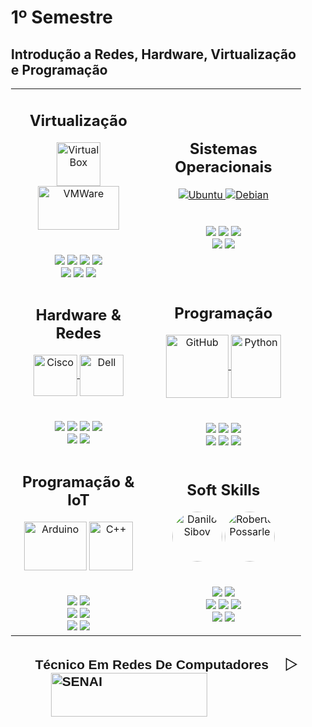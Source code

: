 <!DOCTYPE html>
<html>
<head>
  <link rel="stylesheet" type="text/css" href="styles.css">
  <div style="max-width: 100%; padding: 0 20px;">
<h1>1º Semestre</h1>
<h2>Introdução a Redes, Hardware, Virtualização e Programação</h2>
<body>
<table>
  <tr>
    <td align="center">
      <h2>Virtualização</h2>
      <a href="https://www.virtualbox.org/">
        <img align="center" alt="Virtual Box" height="70" width="70" src="https://www.vectorlogo.zone/logos/virtualbox/virtualbox-icon.svg" />
      </a>
      <a href="https://www.vmware.com">
        <img align="center" alt="VMWare" height="70" width="130" src="https://vectorwiki.com/images/WP5h6__vmware.svg" />
      </a>
      <br>
      <br><br>
      <img src="https://img.shields.io/badge/Instala%C3%A7%C3%A3o-E06661?logoColor=white&style=for-the-badge">
      <img src="https://img.shields.io/badge/Configuração-E06661?logoColor=white&style=for-the-badge">
      <img src="https://img.shields.io/badge/RAID-E06661?logoColor=white&style=for-the-badge">
      <img src="https://img.shields.io/badge/Conectividade-E06661?logoColor=white&style=for-the-badge">
     <br>
      <img src="https://img.shields.io/badge/Domínios-CA0100?logoColor=white&style=for-the-badge">
      <img src="https://img.shields.io/badge/Compartilhamento-CA0100?logoColor=white&style=for-the-badge">
      <img src="https://img.shields.io/badge/Backup-CA0100?logoColor=white&style=for-the-badge">
    </td>
    <td align="center">
      <h2>Sistemas Operacionais</h2>
      <a href="https://google.com">
        <img src="https://www.vectorlogo.zone/logos/ubuntu/ubuntu-icon.svg" alt="Ubuntu">
      </a>
      <a href="https://google.com">
        <img src="https://www.vectorlogo.zone/logos/debian/debian-icon.svg" alt="Debian">
      </a>
      <br>
      <br><br>
      <img src="https://img.shields.io/badge/Bare Metal-E06661?logoColor=white&style=for-the-badge">
      <img src="https://img.shields.io/badge/Baseado em SO-E06661?logoColor=white&style=for-the-badge">
      <img src="https://img.shields.io/badge/Instalação-E06661?logoColor=white&style=for-the-badge">
      <br>
      <img src="https://img.shields.io/badge/Configuração-CA0100?logoColor=white&style=for-the-badge">
      <img src="https://img.shields.io/badge/Simulação de Ambientes-CA0100?logoColor=white&style=for-the-badge">
    </td>
  </tr>
  <tr>
    <td align="center">
      <h2>Hardware & Redes</h2>
      <a href="https://google.com">
        <img align="center" alt="Cisco" height="66" width="70" src="https://www.vectorlogo.zone/logos/cisco/cisco-ar21.svg" />
      </a>
      <a href="https://google.com">
        <img align="center" alt="Dell" height="66" width="70" src="https://www.vectorlogo.zone/logos/dell/dell-icon.svg" />
      </a>
      <br>
      <br><br>
      <img src="https://img.shields.io/badge/Switching-6BA1EB?logoColor=black&style=for-the-badge">
      <img src="https://img.shields.io/badge/WiFi-6BA1EB?logoColor=black&style=for-the-badge">
      <img src="https://img.shields.io/badge/Infraestrutura-6BA1EB?logoColor=black&style=for-the-badge">
      <img src="https://img.shields.io/badge/Cabeamento-6BA1EB?logoColor=black&style=for-the-badge">
      <br>
      <img src="https://img.shields.io/badge/Modelos_OSI_&_TCP/IP-4671BC?logoColor=white&style=for-the-badge">
      <img src="https://img.shields.io/badge/Server_físico-4671BC?logoColor=white&style=for-the-badge">
    </td>
    <td align="center">
      <h2>Programação</h2>
      <a href="#">
        <img align="center" alt="GitHub" height="101" width="100" src="https://www.vectorlogo.zone/logos/github/github-tile.svg" />
      </a>
      <a href="#">
        <img align="center" alt="Python" height="101" width="80" src="https://www.vectorlogo.zone/logos/python/python-icon.svg" />
      </a>
      <br>
      <br><br>
      <img src="https://img.shields.io/badge/Lógica_de_Programação-F3D485?logoColor=black&style=for-the-badge">
      <img src="https://img.shields.io/badge/Funções-F3D485?logoColor=black&style=for-the-badge">
      <img src="https://img.shields.io/badge/GitHub-F3D485?logoColor=black&style=for-the-badge">
      <br>
      <img src="https://img.shields.io/badge/Python-F3D485?logoColor=black&style=for-the-badge">
      <img src="https://img.shields.io/badge/VS Code-F3D485?logoColor=black&style=for-the-badge">
      <img src="https://img.shields.io/badge/Função-F3D485?logoColor=black&style=for-the-badge">
    </td>
  </tr>
  <tr>
    <td align="center">
      <h2>Programação & IoT</h2>
      <a>
        <img align="center" alt="Arduino" height="78" width="100" src="https://upload.wikimedia.org/wikipedia/commons/thumb/8/87/Arduino_Logo.svg/2560px-Arduino_Logo.svg.png"/>
        <img align="center" alt="C++" height="78" width="70" src="https://upload.wikimedia.org/wikipedia/commons/thumb/1/18/ISO_C%2B%2B_Logo.svg/800px-ISO_C%2B%2B_Logo.svg.png"/>
      </a>
      <br>
      <br><br>
     <img src="https://img.shields.io/badge/Fundamentos-79A2AE?logoColor=black&style=for-the-badge">
     <img src="https://img.shields.io/badge/Lógica de Programação-79A2AE?logoColor=black&style=for-the-badge">
      <br>
     <img src="https://img.shields.io/badge/Bibliotecas-79A2AE?logoColor=black&style=for-the-badge">
      <img src="https://img.shields.io/badge/Projetos Práticos-45818E?logoColor=white&style=for-the-badge">
     <br>
     <img src="https://img.shields.io/badge/VS Code-45818E?logoColor=white&style=for-the-badge">
     <img src="https://img.shields.io/badge/Funçoes-45818E?logoColor=white&style=for-the-badge">
    </td>
    <td align="center">
      <h2>Soft Skills</h2>
      <a>
        <img align="center" alt="Danilo Sibov" height="80" width="80" src="https://i.ibb.co/WsctYM7/z-XDujcqn-t-removebg-preview.png" style="border-radius: 50%;">
      </a>
      <a>
          <img align="center" alt="Roberto Possarle" height="80" width="80" src="https://i.ibb.co/PGsPNbz/Sy34sx4-D-t-removebg-preview-1.png" style="border-radius: 50%;">
      </a>
      <br>
      <br><br>
      <img src="https://img.shields.io/badge/Trabalho_em_equipe-C07A9E?logoColor=black&style=for-the-badge">
      <img src="https://img.shields.io/badge/Técnicas_de_Apresentação-C07A9E?logoColor=black&style=for-the-badge">
     <br>
      <img src="https://img.shields.io/badge/Email-A54E79?logoColor=white&style=for-the-badge">
      <img src="https://img.shields.io/badge/LinkedIn-A54E79?logoColor=white&style=for-the-badge">
      <img src="https://img.shields.io/badge/Currículo_profissional-A54E79?logoColor=white&style=for-the-badge">
     <br>
      <img src="https://img.shields.io/badge/Relatório_técnico-C17BA0?logoColor=black&style=for-the-badge">
      <img src="https://img.shields.io/badge/Documentação-C17BA0?logoColor=black&style=for-the-badge">
    </td>
  </tr>
</table>
</body>
</html>
    <table>
</div>
<a>
<h2 style="font-family: 'Bodoni', sans-serif;">ㅤㅤTécnico Em Redes De Computadores ㅤ▷ㅤㅤㅤ
  <img align="center" alt="SENAI" height="70" width="250" src="https://alu-cek.com.br/web/wp-content/uploads/2016/09/logo-senai.fw_-400x103.png" alt="Logo do SENAI">
</h2>
</a>
</table>
